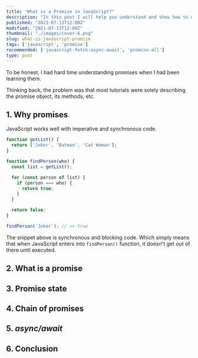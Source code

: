```yaml
---
title: "What is a Promise in JavaScript?"
description: "In this post I will help you understand and show how to use promises in JavaScript."
published: "2021-07-13T12:00Z"
modified: "2021-07-13T12:00Z"
thumbnail: "./images/cover-6.png"
slug: what-is-javascript-promise
tags: ['javascript', 'promise']
recommended: ['javascript-fetch-async-await', 'promise-all']
type: post
---
```


To be honest, I had hard time understanding promises when I had been learning them. 

Thinking back, the problem was that most tutorials were solely describing the promise object, its methods, etc.  


## 1. Why promises

JavaScript works well with imperative and synchronous code.  

```javascript
function getList() {
  return ['Joker', 'Batman', 'Cat Woman'];
}

function findPerson(who) {
  const list = getList();

  for (const person of list) {
    if (person === who) {
      return true;
    }
  }

  return false;
}

findPerson('Joker'); // => true
```

The snippet above is synchronous and blocking code. Which simply means that when JavaScript enters into `findPerson()` function, it doesn't get out of there
until executed.  

## 2. What is a promise

## 3. Promise state

## 4. Chain of promises

## 5. *async/await*

## 6. Conclusion